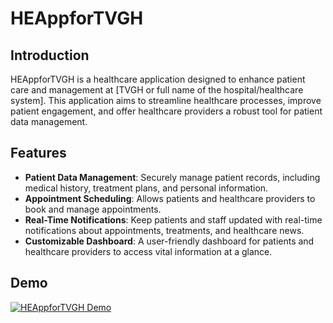 # HEAppforTVGH

## Introduction

HEAppforTVGH is a healthcare application designed to enhance patient care and management at [TVGH or full name of the hospital/healthcare system]. This application aims to streamline healthcare processes, improve patient engagement, and offer healthcare providers a robust tool for patient data management.

## Features

- **Patient Data Management**: Securely manage patient records, including medical history, treatment plans, and personal information.
- **Appointment Scheduling**: Allows patients and healthcare providers to book and manage appointments.
- **Real-Time Notifications**: Keep patients and staff updated with real-time notifications about appointments, treatments, and healthcare news.
- **Customizable Dashboard**: A user-friendly dashboard for patients and healthcare providers to access vital information at a glance.

## Demo

[![HEAppforTVGH Demo](url_of_your_image)](https://youtube.com/link_to_your_video)

